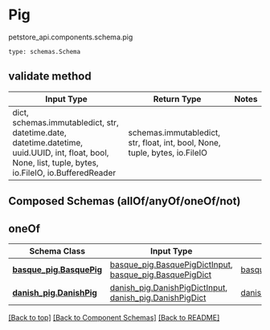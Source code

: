 # Pig
petstore_api.components.schema.pig
```
type: schemas.Schema
```

## validate method
Input Type | Return Type | Notes
------------ | ------------- | -------------
dict, schemas.immutabledict, str, datetime.date, datetime.datetime, uuid.UUID, int, float, bool, None, list, tuple, bytes, io.FileIO, io.BufferedReader | schemas.immutabledict, str, float, int, bool, None, tuple, bytes, io.FileIO |

## Composed Schemas (allOf/anyOf/oneOf/not)
## oneOf
Schema Class | Input Type | Return Type
------------ | ---------- | -----------
[**basque_pig.BasquePig**](../../components/schema/basque_pig.md) | [basque_pig.BasquePigDictInput](../../components/schema/basque_pig.md#basquepigdictinput), [basque_pig.BasquePigDict](../../components/schema/basque_pig.md#basquepigdict) | [basque_pig.BasquePigDict](../../components/schema/basque_pig.md#basquepigdict)
[**danish_pig.DanishPig**](../../components/schema/danish_pig.md) | [danish_pig.DanishPigDictInput](../../components/schema/danish_pig.md#danishpigdictinput), [danish_pig.DanishPigDict](../../components/schema/danish_pig.md#danishpigdict) | [danish_pig.DanishPigDict](../../components/schema/danish_pig.md#danishpigdict)

[[Back to top]](#top) [[Back to Component Schemas]](../../../README.md#Component-Schemas) [[Back to README]](../../../README.md)
